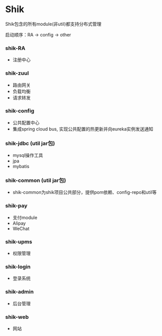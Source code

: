 # Shik

Shik包含的所有module(非util)都支持分布式管理

启动顺序：RA -> config -> other
### shik-RA
- 注册中心

### shik-zuul
- 路由网关
- 负载均衡
- 请求转发

### shik-config
- 公共配置中心
- 集成spring cloud bus, 实现公共配置的热更新并向eureka实例发送通知

### shik-jdbc (util jar包)
- mysql操作工具
- jpa
- mybatis

### shik-common (util jar包)
- shik-common为shik项目公共部分，提供pom依赖、config-repo和util等

### shik-pay
- 支付module
- Alipay
- WeChat

### shik-upms
- 权限管理

### shik-login
- 登录系统

### shik-admin
- 后台管理

### shik-web
- 网站